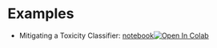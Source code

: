 # Examples

- Mitigating a Toxicity Classifier: [notebook](mitigating_toxicity_classifier.ipynb)[![Open In Colab](https://colab.research.google.com/assets/colab-badge.svg)](https://colab.research.google.com/github/grecosalvatore/nlpguard/blob/main/examples/mitigating_toxicity_classifier.ipynb)
